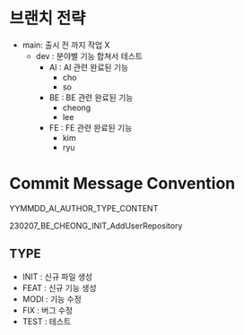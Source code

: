 # 브랜치 전략

-   main: 출시 전 까지 작업 X
    -   dev : 분야별 기능 합쳐서 테스트
        -   AI : AI 관련 완료된 기능
            -   cho
            -   so
        -   BE : BE 관련 완료된 기능
            -   cheong
            -   lee
        -   FE : FE 관련 완료된 기능
            -   kim
            -   ryu

# Commit Message Convention

YYMMDD_AI_AUTHOR_TYPE_CONTENT

230207_BE_CHEONG_INIT_AddUserRepository

## TYPE

-   INIT : 신규 파일 생성
-   FEAT : 신규 기능 생성
-   MODI : 기능 수정
-   FIX : 버그 수정
-   TEST : 테스트
